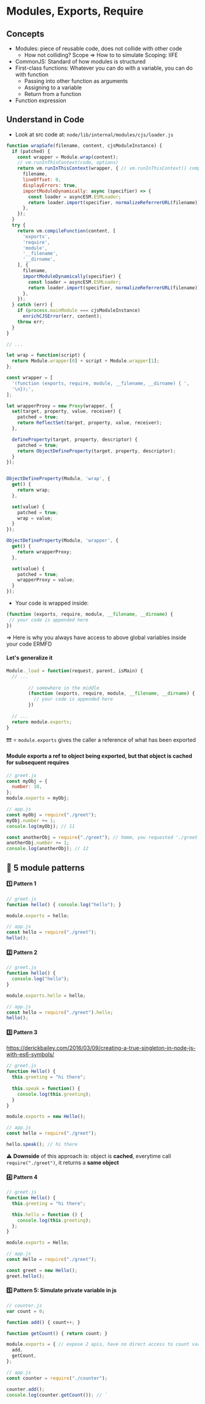 # Modules, Exports, Require

## Concepts
- Modules: piece of reusable code, does not collide with other code
  - How not colliding? Scope => How to to simulate Scoping: IIFE
- CommonJS: Standard of how modules is structured
- First-class functions: Whatever you can do with a variable, you can do with function
  - Passing into other function as arguments
  - Assigning to a variable
  - Return from a function
- Function expression

## Understand in Code
* Look at src code at: `node/lib/internal/modules/cjs/loader.js`
```js
function wrapSafe(filename, content, cjsModuleInstance) {
  if (patched) {
    const wrapper = Module.wrap(content);
    // vm.runInThisContext(code, options)
    return vm.runInThisContext(wrapper, { // vm.runInThisContext() compiles code, runs it within the context of the current global and returns the result
      filename,
      lineOffset: 0,
      displayErrors: true,
      importModuleDynamically: async (specifier) => {
        const loader = asyncESM.ESMLoader;
        return loader.import(specifier, normalizeReferrerURL(filename));
      },
    });
  }
  try {
    return vm.compileFunction(content, [
      'exports',
      'require',
      'module',
      '__filename',
      '__dirname',
    ], {
      filename,
      importModuleDynamically(specifier) {
        const loader = asyncESM.ESMLoader;
        return loader.import(specifier, normalizeReferrerURL(filename));
      },
    });
  } catch (err) {
    if (process.mainModule === cjsModuleInstance)
      enrichCJSError(err, content);
    throw err;
  }
}

// ...

let wrap = function(script) {
  return Module.wrapper[0] + script + Module.wrapper[1];
};

const wrapper = [
  '(function (exports, require, module, __filename, __dirname) { ',
  '\n});',
];

let wrapperProxy = new Proxy(wrapper, {
  set(target, property, value, receiver) {
    patched = true;
    return ReflectSet(target, property, value, receiver);
  },

  defineProperty(target, property, descriptor) {
    patched = true;
    return ObjectDefineProperty(target, property, descriptor);
  }
});


ObjectDefineProperty(Module, 'wrap', {
  get() {
    return wrap;
  },

  set(value) {
    patched = true;
    wrap = value;
  }
});

ObjectDefineProperty(Module, 'wrapper', {
  get() {
    return wrapperProxy;
  },

  set(value) {
    patched = true;
    wrapperProxy = value;
  }
});
```

* Your code is wrapped inside:
```js
(function (exports, require, module, __filename, __dirname) {
 // your code is appended here
})
```
=> Here is why you always have access to above global variables inside your code ERMFD

#### Let's generalize it
```js
Module._load = function(request, parent, isMain) {
  // ...
  
        // somewhere in the middle
        (function (exports, require, module, __filename, __dirname) {
          // your code is appended here
        })
  
  // ...
  return module.exports;
}
```
❗❗❗ ⭐ `module.exports` gives the caller a reference of what has been exported

#### Module exports a ref to object being exported, but that object is cached for subsequent requires
```js
// greet.js
const myObj = {
  number: 10,
};
module.exports = myObj;

// app.js
const myObj = require("./greet");
myObj.number += 1;
console.log(myObj); // 11

const anotherObj = require("./greet"); // hmmm, you requested './greet' once before, i cached it, i'll give it back to you
anotherObj.number += 1;
console.log(anotherObj); // 12
```

## 🧠 5 module patterns

#### :one: Pattern 1
```js
// greet.js
function hello() { console.log("hello"); }

module.exports = hello;

// app.js
const hello = require("./greet");
hello();
```

#### :two: Pattern 2
```js
// greet.js
function hello() {
  console.log("hello");
}

module.exports.hello = hello;

// app.js
const hello = require("./greet").hello;
hello();
```

#### :three: Pattern 3
https://derickbailey.com/2016/03/09/creating-a-true-singleton-in-node-js-with-es6-symbols/
```js
// greet.js
function Hello() {
  this.greeting = "hi there";
  
  this.speak = function() {
    console.log(this.greeting);
  }
}

module.exports = new Hello();

// app.js
const hello = require("./greet");

hello.speak(); // hi there
```
⚠️ __Downside__ of this approach is: object is __cached__, everytime call `require("./greet")`, it returns a __same object__

#### :four: Pattern 4
```js
// greet.js
function Hello() {
  this.greeting = "hi there";

  this.hello = function () {
    console.log(this.greeting);
  };
}

module.exports = Hello;

// app.js
const Hello = require("./greet");

const greet = new Hello();
greet.hello();
```

#### :five: Pattern 5: Simulate private variable in js
```js
// counter.js
var count = 0;

function add() { count++; }

function getCount() { return count; }

module.exports = { // expose 2 apis, have no direct access to count variable
  add,
  getCount,
};

// app.js
const counter = require("./counter");

counter.add();
console.log(counter.getCount()); // `
```


